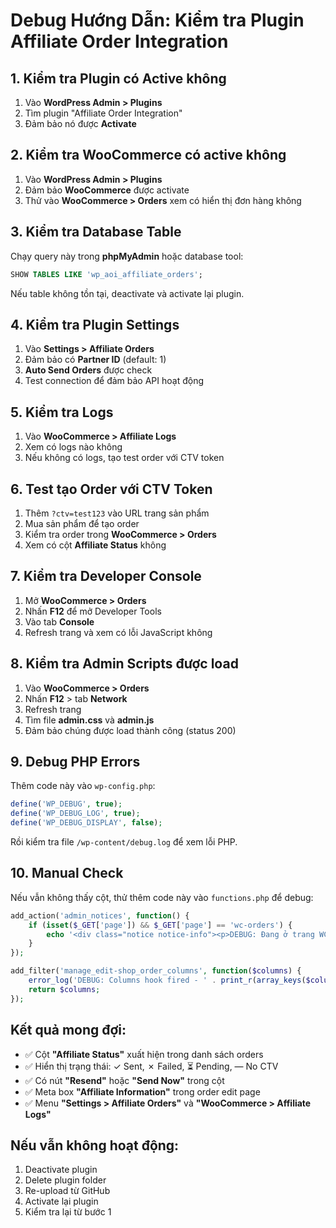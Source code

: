 # Debug Hướng Dẫn: Kiểm tra Plugin Affiliate Order Integration

## 1. Kiểm tra Plugin có Active không

1. Vào **WordPress Admin > Plugins**
2. Tìm plugin "Affiliate Order Integration" 
3. Đảm bảo nó được **Activate**

## 2. Kiểm tra WooCommerce có active không

1. Vào **WordPress Admin > Plugins**
2. Đảm bảo **WooCommerce** được activate
3. Thử vào **WooCommerce > Orders** xem có hiển thị đơn hàng không

## 3. Kiểm tra Database Table

Chạy query này trong **phpMyAdmin** hoặc database tool:

```sql
SHOW TABLES LIKE 'wp_aoi_affiliate_orders';
```

Nếu table không tồn tại, deactivate và activate lại plugin.

## 4. Kiểm tra Plugin Settings

1. Vào **Settings > Affiliate Orders**
2. Đảm bảo có **Partner ID** (default: 1)
3. **Auto Send Orders** được check
4. Test connection để đảm bảo API hoạt động

## 5. Kiểm tra Logs

1. Vào **WooCommerce > Affiliate Logs**
2. Xem có logs nào không
3. Nếu không có logs, tạo test order với CTV token

## 6. Test tạo Order với CTV Token

1. Thêm `?ctv=test123` vào URL trang sản phẩm
2. Mua sản phẩm để tạo order
3. Kiểm tra order trong **WooCommerce > Orders**
4. Xem có cột **Affiliate Status** không

## 7. Kiểm tra Developer Console

1. Mở **WooCommerce > Orders**
2. Nhấn **F12** để mở Developer Tools
3. Vào tab **Console**
4. Refresh trang và xem có lỗi JavaScript không

## 8. Kiểm tra Admin Scripts được load

1. Vào **WooCommerce > Orders**
2. Nhấn **F12** > tab **Network**
3. Refresh trang
4. Tìm file **admin.css** và **admin.js**
5. Đảm bảo chúng được load thành công (status 200)

## 9. Debug PHP Errors

Thêm code này vào `wp-config.php`:

```php
define('WP_DEBUG', true);
define('WP_DEBUG_LOG', true);
define('WP_DEBUG_DISPLAY', false);
```

Rồi kiểm tra file `/wp-content/debug.log` để xem lỗi PHP.

## 10. Manual Check

Nếu vẫn không thấy cột, thử thêm code này vào `functions.php` để debug:

```php
add_action('admin_notices', function() {
    if (isset($_GET['page']) && $_GET['page'] == 'wc-orders') {
        echo '<div class="notice notice-info"><p>DEBUG: Đang ở trang WC Orders</p></div>';
    }
});

add_filter('manage_edit-shop_order_columns', function($columns) {
    error_log('DEBUG: Columns hook fired - ' . print_r(array_keys($columns), true));
    return $columns;
});
```

## Kết quả mong đợi:

- ✅ Cột **"Affiliate Status"** xuất hiện trong danh sách orders
- ✅ Hiển thị trạng thái: ✓ Sent, ✗ Failed, ⏳ Pending, — No CTV  
- ✅ Có nút **"Resend"** hoặc **"Send Now"** trong cột
- ✅ Meta box **"Affiliate Information"** trong order edit page
- ✅ Menu **"Settings > Affiliate Orders"** và **"WooCommerce > Affiliate Logs"**

## Nếu vẫn không hoạt động:

1. Deactivate plugin
2. Delete plugin folder
3. Re-upload từ GitHub
4. Activate lại plugin
5. Kiểm tra lại từ bước 1

